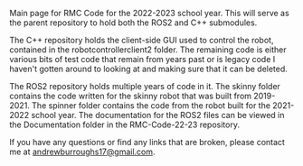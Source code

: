 Main page for RMC Code for the 2022-2023 school year.  This will serve as the parent repository to hold both the ROS2 and C++ submodules.

The C++ repository holds the client-side GUI used to control the robot, contained in the robotcontrollerclient2 folder.  The remaining code is either various bits of test code that remain from years past or is legacy code I haven't gotten around to looking at and making sure that it can be deleted.

The ROS2 repository holds multiple years of code in it.  The skinny folder contains the code written for the skinny robot that was built from 2019-2021.  The spinner folder contains the code from the robot built for the 2021-2022 school year.  The documentation for the ROS2 files can be viewed in the Documentation folder in the RMC-Code-22-23 repository.

If you have any questions or find any links that are broken, please contact me at andrewburroughs17@gmail.com.